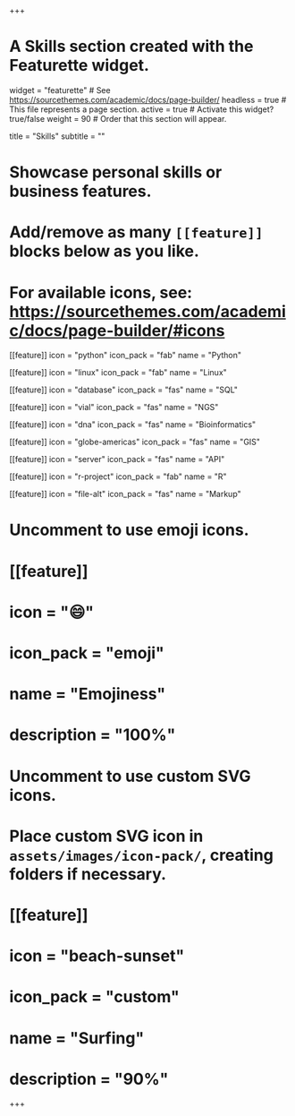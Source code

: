 +++
# A Skills section created with the Featurette widget.
widget = "featurette"  # See https://sourcethemes.com/academic/docs/page-builder/
headless = true  # This file represents a page section.
active = true  # Activate this widget? true/false
weight = 90  # Order that this section will appear.

title = "Skills"
subtitle = ""

# Showcase personal skills or business features.
#
# Add/remove as many `[[feature]]` blocks below as you like.
#
# For available icons, see: https://sourcethemes.com/academic/docs/page-builder/#icons

[[feature]]
  icon = "python"
  icon_pack = "fab"
  name = "Python"

[[feature]]
  icon = "linux"
  icon_pack = "fab"
  name = "Linux"

[[feature]]
  icon = "database"
  icon_pack = "fas"
  name = "SQL"

[[feature]]
  icon = "vial"
  icon_pack = "fas"
  name = "NGS"

[[feature]]
  icon = "dna"
  icon_pack = "fas"
  name = "Bioinformatics"

[[feature]]
  icon = "globe-americas"
  icon_pack = "fas"
  name = "GIS"

[[feature]]
  icon = "server"
  icon_pack = "fas"
  name = "API"

[[feature]]
  icon = "r-project"
  icon_pack = "fab"
  name = "R"

[[feature]]
  icon = "file-alt"
  icon_pack = "fas"
  name = "Markup"




# Uncomment to use emoji icons.
# [[feature]]
#  icon = ":smile:"
#  icon_pack = "emoji"
#  name = "Emojiness"
#  description = "100%"  

# Uncomment to use custom SVG icons.
# Place custom SVG icon in `assets/images/icon-pack/`, creating folders if necessary.
# [[feature]]
#  icon = "beach-sunset"
#  icon_pack = "custom"
#  name = "Surfing"
#  description = "90%"

+++

